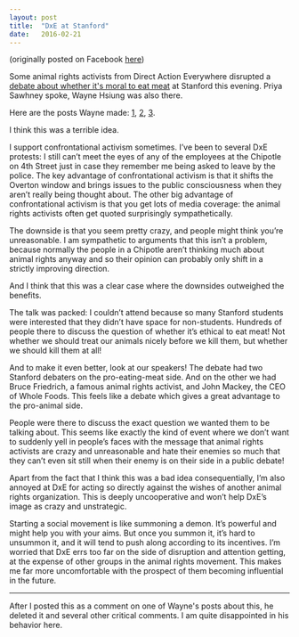 ```yaml
---
layout: post
title:  "DxE at Stanford"
date:   2016-02-21
---
```


(originally posted on Facebook [here](https://www.facebook.com/bshlgrs/posts/10206999785607831))

Some animal rights activists from Direct Action Everywhere disrupted a [debate about whether it's moral to eat meat](https://www.facebook.com/events/443088612559789/) at Stanford this evening. Priya Sawhney spoke, Wayne Hsiung was also there.

Here are the posts Wayne made: [1](https://www.facebook.com/wayne.hsiung/posts/10208928511393874), [2](https://www.facebook.com/wayne.hsiung/posts/10208928884803209), [3](https://www.facebook.com/wayne.hsiung/posts/10208928919644080).

I think this was a terrible idea.

I support confrontational activism sometimes. I’ve been to several DxE protests: I still can’t meet the eyes of any of the employees at the Chipotle on 4th Street just in case they remember me being asked to leave by the police. The key advantage of confrontational activism is that it shifts the Overton window and brings issues to the public consciousness when they aren’t really being thought about. The other big advantage of confrontational activism is that you get lots of media coverage: the animal rights activists often get quoted surprisingly sympathetically.

The downside is that you seem pretty crazy, and people might think you’re unreasonable. I am sympathetic to arguments that this isn’t a problem, because normally the people in a Chipotle aren’t thinking much about animal rights anyway and so their opinion can probably only shift in a strictly improving direction.

And I think that this was a clear case where the downsides outweighed the benefits.

The talk was packed: I couldn’t attend because so many Stanford students were interested that they didn’t have space for non-students. Hundreds of people there to discuss the question of whether it’s ethical to eat meat! Not whether we should treat our animals nicely before we kill them, but whether we should kill them at all!

And to make it even better, look at our speakers! The debate had two Stanford debaters on the pro-eating-meat side. And on the other we had Bruce Friedrich, a famous animal rights activist, and John Mackey, the CEO of Whole Foods. This feels like a debate which gives a great advantage to the pro-animal side.

People were there to discuss the exact question we wanted them to be talking about. This seems like exactly the kind of event where we don’t want to suddenly yell in people’s faces with the message that animal rights activists are crazy and unreasonable and hate their enemies so much that they can’t even sit still when their enemy is on their side in a public debate!

Apart from the fact that I think this was a bad idea consequentially, I’m also annoyed at DxE for acting so directly against the wishes of another animal rights organization. This is deeply uncooperative and won’t help DxE’s image as crazy and unstrategic.

Starting a social movement is like summoning a demon. It’s powerful and might help you with your aims. But once you summon it, it’s hard to unsummon it, and it will tend to push along according to its incentives. I’m worried that DxE errs too far on the side of disruption and attention getting, at the expense of other groups in the animal rights movement. This makes me far more uncomfortable with the prospect of them becoming influential in the future.

<hr/>

After I posted this as a comment on one of Wayne's posts about this, he deleted it and several other critical comments. I am quite disappointed in his behavior here.

